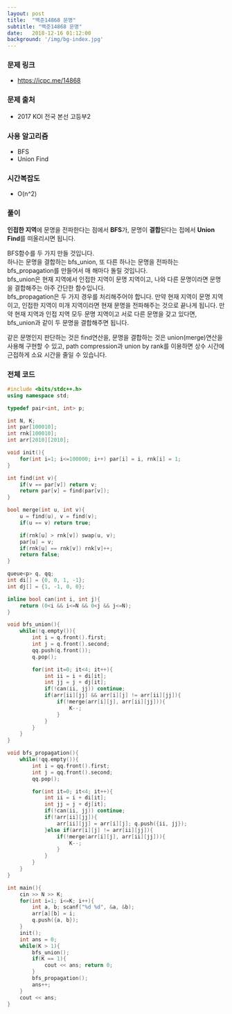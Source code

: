 ```yaml
---
layout: post
title:  "백준14868 문명"
subtitle: "백준14868 문명"
date:   2018-12-16 01:12:00
background: '/img/bg-index.jpg'
---
```


### 문제 링크
* https://icpc.me/14868

### 문제 출처
* 2017 KOI 전국 본선 고등부2

### 사용 알고리즘
* BFS
* Union Find

### 시간복잡도
* O(n^2)

### 풀이
<b>인접한 지역</b>에 문명을 전파한다는 점에서 <b>BFS</b>가, 문명이 <b>결합</b>된다는 접에서 <b>Union Find</b>를 떠올리시면 됩니다.<br>

BFS함수를 두 가지 만들 것입니다.<br>
하나는 문명을 결합하는 bfs_union, 또 다른 하나는 문명을 전파하는 bfs_propagation를 만들어서 매 해마다 돌릴 것입니다.<br>
bfs_union은 현재 지역에서 인접한 지역이 문명 지역이고, 나와 다른 문명이라면 문명을 결합해주는 아주 간단한 함수입니다.<br>
bfs_propagation은 두 가지 경우를 처리해주어야 합니다. 만약 현재 지역이 문명 지역이고, 인접한 지역이 미개 지역이라면 현재 문명을 전파해주는 것으로 끝나게 됩니다. 만약 현재 지역과 인접 지역 모두 문명 지역이고 서로 다른 문명을 갖고 있다면, bfs_union과 같이 두 문명을 결합해주면 됩니다.

같은 문명인지 판단하는 것은 find연산을, 문명을 결합하는 것은 union(merge)연산을 사용해 구현할 수 있고, path compression과 union by rank를 이용하면 상수 시간에 근접하게 소요 시간을 줄일 수 있습니다.

### 전체 코드
```cpp
#include <bits/stdc++.h>
using namespace std;

typedef pair<int, int> p;

int N, K;
int par[100010];
int rnk[100010];
int arr[2010][2010];

void init(){
	for(int i=1; i<=100000; i++) par[i] = i, rnk[i] = 1;
}

int find(int v){
	if(v == par[v]) return v;
	return par[v] = find(par[v]);
}

bool merge(int u, int v){
	u = find(u), v = find(v);
	if(u == v) return true;

	if(rnk[u] > rnk[v]) swap(u, v);
	par[u] = v;
	if(rnk[u] == rnk[v]) rnk[v]++;
	return false;
}

queue<p> q, qq;
int di[] = {0, 0, 1, -1};
int dj[] = {1, -1, 0, 0};

inline bool can(int i, int j){
	return (0<i && i<=N && 0<j && j<=N);
}

void bfs_union(){
	while(!q.empty()){
		int i = q.front().first;
		int j = q.front().second;
		qq.push(q.front());
		q.pop();

		for(int it=0; it<4; it++){
			int ii = i + di[it];
			int jj = j + dj[it];
			if(!can(ii, jj)) continue;
			if(arr[ii][jj] && arr[i][j] != arr[ii][jj]){
				if(!merge(arr[i][j], arr[ii][jj])){
					K--;
				}
			}
		}
	}
}

void bfs_propagation(){
	while(!qq.empty()){
		int i = qq.front().first;
		int j = qq.front().second;
		qq.pop();

		for(int it=0; it<4; it++){
			int ii = i + di[it];
			int jj = j + dj[it];
			if(!can(ii, jj)) continue;
			if(!arr[ii][jj]){
				arr[ii][jj] = arr[i][j]; q.push({ii, jj});
			}else if(arr[i][j] != arr[ii][jj]){
				if(!merge(arr[i][j], arr[ii][jj])){
					K--;
				}
			}
		}
	}
}

int main(){
	cin >> N >> K;
	for(int i=1; i<=K; i++){
		int a, b; scanf("%d %d", &a, &b);
		arr[a][b] = i;
		q.push({a, b});
	}
	init();
	int ans = 0;
	while(K > 1){
		bfs_union();
		if(K == 1){
			cout << ans; return 0;
		}
		bfs_propagation();
		ans++;
	}
	cout << ans;
}
```
